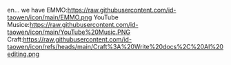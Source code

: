 en... we have 
    EMMO:https://raw.githubusercontent.com/id-taowen/icon/main/EMMO.png
    YouTube Musice:https://raw.githubusercontent.com/id-taowen/icon/main/YouTube%20Music.PNG
    Craft:https://raw.githubusercontent.com/id-taowen/icon/refs/heads/main/Craft%3A%20Write%20docs%2C%20AI%20editing.png

